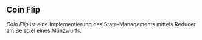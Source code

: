 ## Coin Flip
*Coin Flip* ist eine Implementierung des State-Managements mittels Reducer am Beispiel eines Münzwurfs.
